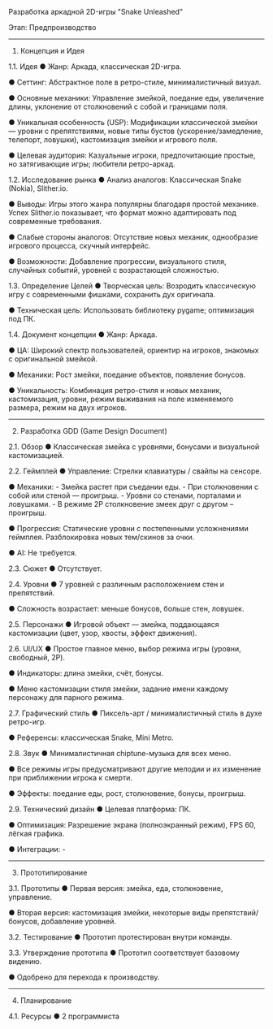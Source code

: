Разработка аркадной 2D-игры "Snake Unleashed"

Этап: Предпроизводство
________________________________________
1. Концепция и Идея
   
  1.1. Идея
  ●	Жанр: Аркада, классическая 2D-игра.
  
  ●	Сеттинг: Абстрактное поле в ретро-стиле, минималистичный визуал.
  
  ●	Основные механики: Управление змейкой, поедание еды, увеличение длины, уклонение от столкновений с собой и границами поля.
  
  ●	Уникальная особенность (USP): Модификации классической змейки — уровни с препятствиями, новые типы бустов (ускорение/замедление, телепорт, ловушки), кастомизация змейки и игрового поля.
  
  ●	Целевая аудитория: Казуальные игроки, предпочитающие простые, но затягивающие игры; любители ретро-аркад.
  
  1.2. Исследование рынка
  ●	Анализ аналогов: Классическая Snake (Nokia), Slither.io.
  
  ●	Выводы: Игры этого жанра популярны благодаря простой механике. Успех Slither.io показывает, что формат можно адаптировать под современные требования.
  
  ●	Слабые стороны аналогов: Отсутствие новых механик, однообразие игрового процесса, скучный интерфейс.
  
  ●	Возможности: Добавление прогрессии, визуального стиля, случайных событий, уровней с возрастающей сложностью.
  
  1.3. Определение Целей
  ●	Творческая цель: Возродить классическую игру с современными фишками, сохранить дух оригинала.
  
  ●	Техническая цель: Использовать библиотеку pygame; оптимизация под ПК.
  
  1.4. Документ концепции
  ●	Жанр: Аркада.
  
  ●	ЦА: Широкий спектр пользователей, ориентир на игроков, знакомых с оригинальной змейкой.
  
  ●	Механики: Рост змейки, поедание объектов, появление бонусов.
  
  ●	Уникальность: Комбинация ретро-стиля и новых механик, кастомизация, уровни, режим выживания на поле изменяемого размера, режим на двух игроков.

________________________________________
2. Разработка GDD (Game Design Document)
   
  2.1. Обзор
  ●	Классическая змейка с уровнями, бонусами и визуальной кастомизацией.
  
  2.2. Геймплей
  ●	Управление: Стрелки клавиатуры / свайпы на сенсоре.
  
  ●	Механики:
    -  Змейка растет при съедании еды.
    -  При столкновении с собой или стеной — проигрыш.
    -  Уровни со стенами, порталами и ловушками.
    -  В режиме 2P столкновение змеек друг с другом – проигрыш.
  
  ●	Прогрессия: Статические уровни с постепенными усложнениями геймплея. Разблокировка новых тем/скинов за очки.
  
  ●	AI: Не требуется.
  
  2.3. Сюжет
  ●	Отсутствует.
  
  2.4. Уровни
  ●	7 уровней с различным расположением стен и препятствий.

  ●	Сложность возрастает: меньше бонусов, больше стен, ловушек.
  
  2.5. Персонажи
  ●	Игровой объект — змейка, поддающаяся кастомизации (цвет, узор, хвосты, эффект движения).
  
  2.6. UI/UX
  ●	Простое главное меню, выбор режима игры (уровни, свободный, 2P).
  
  ●	Индикаторы: длина змейки, счёт, бонусы.

  ●	Меню кастомизации стиля змейки, задание имени каждому персонажу для парного режима.
  
  2.7. Графический стиль
  ●	Пиксель-арт / минималистичный стиль в духе ретро-игр.
  
  ●	Референсы: классическая Snake, Mini Metro.
  
  2.8. Звук
  ●	Минималистичная chiptune-музыка для всех меню.

  ●	Все режимы игры предусматривают другие мелодии и их изменение при приближении игрока к смерти. 
  
  ●	Эффекты: поедание еды, рост, столкновение, бонусы, проигрыш.
  
  2.9. Технический дизайн
  ●	Целевая платформа: ПК.
  
  ●	Оптимизация: Разрешение экрана (полноэкранный режим), FPS 60, лёгкая графика.
  
  ●	Интеграции: -

________________________________________
3. Прототипирование

  3.1. Прототипы
  ●	Первая версия: змейка, еда, столкновение, управление.
  
  ●	Вторая версия: кастомизация змейки, некоторые виды препятствий/бонусов, добавление уровней.
  
  3.2. Тестирование
  ●	Прототип протестирован внутри команды.
  
  3.3. Утверждение прототипа
  ●	Прототип соответствует базовому видению.
  
  ●	Одобрено для перехода к производству.

________________________________________
4. Планирование

  4.1. Ресурсы
  ●	2 программиста


